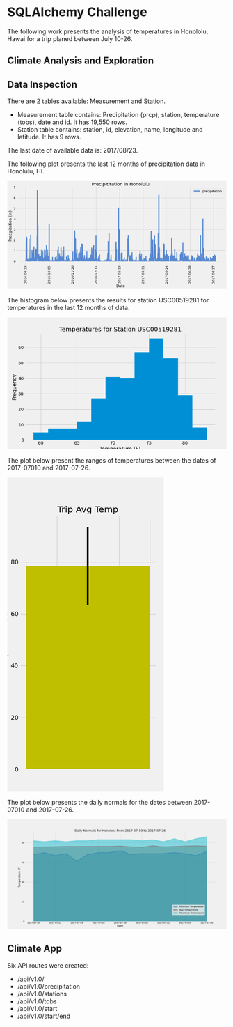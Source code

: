 # SQLAlchemy Challenge
The following work presents the analysis of temperatures in Honololu, Hawai for a trip planed between July 10-26.

## Climate Analysis and Exploration

## Data Inspection
There are 2 tables available: Measurement and Station.
* Measurement table contains: Precipitation (prcp), station, temperature (tobs), date and id. It has 19,550 rows.
* Station table contains: station, id, elevation, name, longitude and latitude. It has 9 rows.

The last date of available data is: 2017/08/23.

The following plot presents the last 12 months of precipitation data in Honolulu, HI.

![Figure](Images/Image1.png)


The histogram below presents the results for station USC00519281 for temperatures in the last 12 months of data.


![Figure](Images/Image2.png)

The plot below present the ranges of temperatures between the dates of 2017-07010 and 2017-07-26.


![Figure](Images/Image3.png)

The plot below presents the daily normals for the dates between 2017-07010 and 2017-07-26.


![Figure](Images/Image4.png)

## Climate App

Six API routes were created:
* /api/v1.0/
* /api/v1.0/precipitation
* /api/v1.0/stations
* /api/v1.0/tobs
* /api/v1.0/start
* /api/v1.0/start/end
